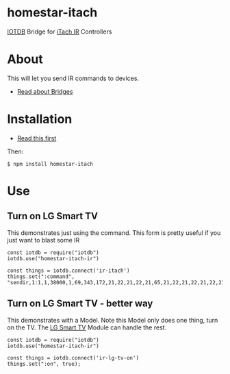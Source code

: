 # homestar-itach
[IOTDB](https://github.com/dpjanes/node-iotdb) Bridge for [iTach IR](http://www.globalcache.com/products/itach/wf2irspecs/) Controllers

# About 

This will let you send IR commands to devices.

* [Read about Bridges](https://github.com/dpjanes/node-iotdb/blob/master/docs/bridges.md)

# Installation

* [Read this first](https://github.com/dpjanes/node-iotdb/blob/master/docs/install.md)

Then:

    $ npm install homestar-itach

# Use

## Turn on LG Smart TV

This demonstrates just using the command. This form
is pretty useful if you just want to blast some IR

    const iotdb = require("iotdb")
    iotdb.use("homestar-itach-ir")

    const things = iotdb.connect('ir-itach')
    things.set(":command", "sendir,1:1,1,38000,1,69,343,172,21,22,21,22,21,65,21,22,21,22,21,22,21,22,21,22,21,65,21,65,21,22,21,65,21,65,21,65,21,65,21,65,21,22,21,22,21,65,21,22,21,22,21,22,21,65,21,65,21,65,21,65,21,22,21,65,21,65,21,65,21,22,21,22,21,1673,343,86,21,3732");

## Turn on LG Smart TV - better way

This demonstrates with a Model. Note this Model only does one thing, 
turn on the TV. The [LG Smart TV](https://github.com/dpjanes/homestar-lg-smart-tv)
Module can handle the rest.

    const iotdb = require("iotdb")
    iotdb.use("homestar-itach-ir")

    const things = iotdb.connect('ir-lg-tv-on')
    things.set(":on", true);
